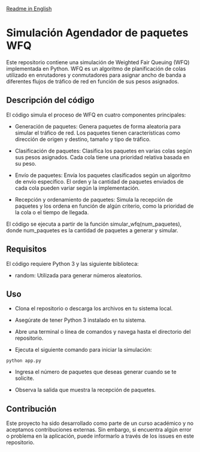 [Readme in English](README.md)

# Simulación Agendador de paquetes WFQ
Este repositorio contiene una simulación de Weighted Fair Queuing (WFQ) implementada en Python. WFQ es un algoritmo de planificación de colas utilizado en enrutadores y conmutadores para asignar ancho de banda a diferentes flujos de tráfico de red en función de sus pesos asignados.

## Descripción del código
El código simula el proceso de WFQ en cuatro componentes principales:

* Generación de paquetes: Genera paquetes de forma aleatoria para simular el tráfico de red. Los paquetes tienen características como dirección de origen y destino, tamaño y tipo de tráfico.

* Clasificación de paquetes: Clasifica los paquetes en varias colas según sus pesos asignados. Cada cola tiene una prioridad relativa basada en su peso.

* Envío de paquetes: Envía los paquetes clasificados según un algoritmo de envío específico. El orden y la cantidad de paquetes enviados de cada cola pueden variar según la implementación.

* Recepción y ordenamiento de paquetes: Simula la recepción de paquetes y los ordena en función de algún criterio, como la prioridad de la cola o el tiempo de llegada.

El código se ejecuta a partir de la función simular_wfq(num_paquetes), donde num_paquetes es la cantidad de paquetes a generar y simular.

## Requisitos
El código requiere Python 3 y las siguiente biblioteca:

* random: Utilizada para generar números aleatorios.
## Uso
* Clona el repositorio o descarga los archivos en tu sistema local.

* Asegúrate de tener Python 3 instalado en tu sistema.

* Abre una terminal o línea de comandos y navega hasta el directorio del repositorio.

* Ejecuta el siguiente comando para iniciar la simulación:
```
python app.py
```
* Ingresa el número de paquetes que deseas generar cuando se te solicite.

* Observa la salida que muestra la recepción de paquetes.

## Contribución
Este proyecto ha sido desarrollado como parte de un curso académico y no aceptamos contribuciones externas. Sin embargo, si encuentra algún error o problema en la aplicación, puede informarlo a través de los issues en este repositorio.
